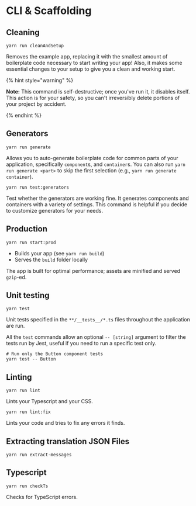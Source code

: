 # CLI & Scaffolding

## Cleaning

```Shell
yarn run cleanAndSetup
```

Removes the example app, replacing it with the smallest amount of boilerplate code necessary to start writing your app! Also, it makes some essential changes to your setup to give you a clean and working start.

{% hint style="warning" %}

**Note:** This command is self-destructive; once you've run it, it disables itself. This action is for your safety, so you can't irreversibly delete portions of your project by accident.

{% endhint %}

## Generators

```Shell
yarn run generate
```

Allows you to auto-generate boilerplate code for common parts of your application, specifically `component`s, and `container`s. You can also run `yarn run generate <part>` to skip the first selection (e.g., `yarn run generate container`).

```Shell
yarn run test:generators
```

Test whether the generators are working fine. It generates components and containers with a variety of settings. This command is helpful if you decide to customize generators for your needs.

## Production

```Shell
yarn run start:prod
```

- Builds your app (see `yarn run build`)
- Serves the `build` folder locally

The app is built for optimal performance; assets are minified and served `gzip`-ed.

## Unit testing

```Shell
yarn test
```

Unit tests specified in the `**/__tests__/*.ts` files throughout the application are run.

All the `test` commands allow an optional `-- [string]` argument to filter the tests run by Jest, useful if you need to run a specific test only.

```Shell
# Run only the Button component tests
yarn test -- Button
```

## Linting

```Shell
yarn run lint
```

Lints your Typescript and your CSS.

```Shell
yarn run lint:fix
```

Lints your code and tries to fix any errors it finds.

## Extracting translation JSON Files

```Shell
yarn run extract-messages
```

## Typescript

```Shell
yarn run checkTs
```

Checks for TypeScript errors.
